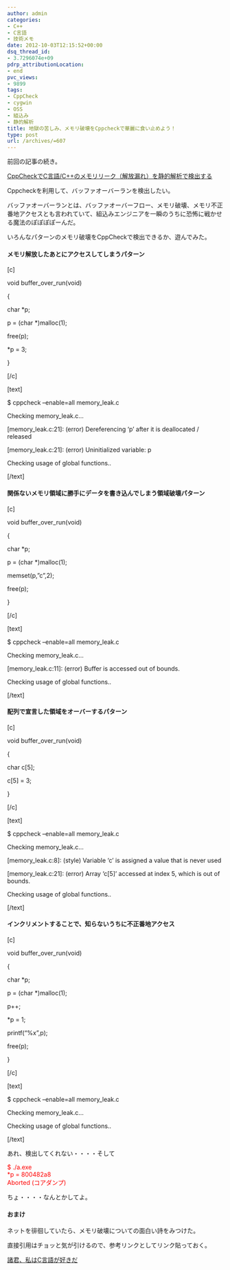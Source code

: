 ```yaml
---
author: admin
categories:
- C++
- C言語
- 技術メモ
date: 2012-10-03T12:15:52+00:00
dsq_thread_id:
- 3.7296074e+09
pdrp_attributionLocation:
- end
pvc_views:
- 9899
tags:
- CppCheck
- cygwin
- OSS
- 組込み
- 静的解析
title: 地獄の苦しみ、メモリ破壊をCppcheckで華麗に食い止めよう！
type: post
url: /archives/=607
---
```


前回の記事の続き。

[CppCheckでC言語/C++のメモリリーク（解放漏れ）を静的解析で検出する][1]

Cppcheckを利用して、バッファオーバーランを検出したい。
  
バッファオーバーランとは、バッファオーバーフロー、メモリ破壊、メモリ不正番地アクセスとも言われていて、組込みエンジニアを一瞬のうちに恐怖に戦かせる魔法のぽぽぽぽーんだ。

いろんなパターンのメモリ破壊をCppCheckで検出できるか、遊んでみた。

#### メモリ解放したあとにアクセスしてしまうパターン

[c]
  
void buffer\_over\_run(void)
  
{
  
char *p;

p = (char *)malloc(1);
  
free(p);

*p = 3;
  
}
  
[/c]
  
[text]
  
$ cppcheck &#8211;enable=all memory_leak.c
  
Checking memory_leak.c&#8230;
  
[memory_leak.c:21]: (error) Dereferencing &#8216;p&#8217; after it is deallocated / released
  
[memory_leak.c:21]: (error) Uninitialized variable: p
  
Checking usage of global functions..
  
[/text]

#### 関係ないメモリ領域に勝手にデータを書き込んでしまう領域破壊パターン

[c]
  
void buffer\_over\_run(void)
  
{
  
char *p;

p = (char *)malloc(1);
  
memset(p,&#8221;c&#8221;,2);
  
free(p);
  
}
  
[/c]
  
[text]
  
$ cppcheck &#8211;enable=all memory_leak.c
  
Checking memory_leak.c&#8230;
  
[memory_leak.c:11]: (error) Buffer is accessed out of bounds.
  
Checking usage of global functions..
  
[/text]

#### 配列で宣言した領域をオーバーするパターン

[c]
  
void buffer\_over\_run(void)
  
{
  
char c[5];
  
c[5] = 3;
  
}
  
[/c]
  
[text]
  
$ cppcheck &#8211;enable=all memory_leak.c
  
Checking memory_leak.c&#8230;
  
[memory_leak.c:8]: (style) Variable &#8216;c&#8217; is assigned a value that is never used
  
[memory_leak.c:21]: (error) Array &#8216;c[5]&#8217; accessed at index 5, which is out of bounds.
  
Checking usage of global functions..
  
[/text]

#### インクリメントすることで、知らないうちに不正番地アクセス

[c]
  
void buffer\_over\_run(void)
  
{
  
char *p;

p = (char *)malloc(1);

p++;
  
*p = 1;
  
printf(“%x”,p);

free(p);

}
  
[/c]
  
[text]
  
$ cppcheck &#8211;enable=all memory_leak.c
  
Checking memory_leak.c&#8230;
  
Checking usage of global functions..
  
[/text]
  
あれ、検出してくれない・・・・そして

<span style="color: #ff0000;">$ ./a.exe<br /> *p = 800482a8<br /> Aborted (コアダンプ)</span>

ちょ・・・・なんとかしてよ。

#### おまけ

ネットを徘徊していたら、メモリ破壊についての面白い詩をみつけた。
  
直接引用はチョッと気が引けるので、参考リンクとしてリンク貼っておく。

[諸君、私はC言語が好きだ][2]

 [1]: https://futurismo.biz/archives/602 "CppCheckでC言語/C++のメモリリーク（解放漏れ）を静的解析で検出する。"
 [2]: http://kmaebashi.com/zakki/zakki0021.html
